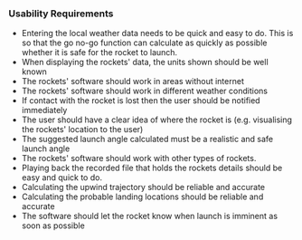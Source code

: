 ### Usability Requirements

*  Entering the local weather data needs to be quick and easy to do. This is so that the go no-go function can calculate as quickly as possible whether it is safe for the rocket to launch.
*  When displaying the rockets' data, the units shown should be well known
*  The rockets' software should work in areas without internet
*  The rockets' software should work in different weather conditions
*  If contact with the rocket is lost then the user should be notified immediately
*  The user should have a clear idea of where the rocket is (e.g. visualising the rockets' location to the user)
*  The suggested launch angle calculated must be a realistic and safe launch angle
*  The rockets' software should work with other types of rockets.
*  Playing back the recorded file that holds the rockets details should be easy and quick to do.
*  Calculating the upwind trajectory should be reliable and accurate
*  Calculating the probable landing locations should be reliable and accurate
*  The software should let the rocket know when launch is imminent as soon as possible